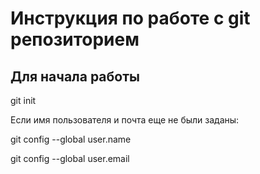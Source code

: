 # Инструкция по работе с git репозиторием

## Для начала работы
git init

Если имя пользователя и почта еще не были заданы:

git config --global user.name

git config --global user.email